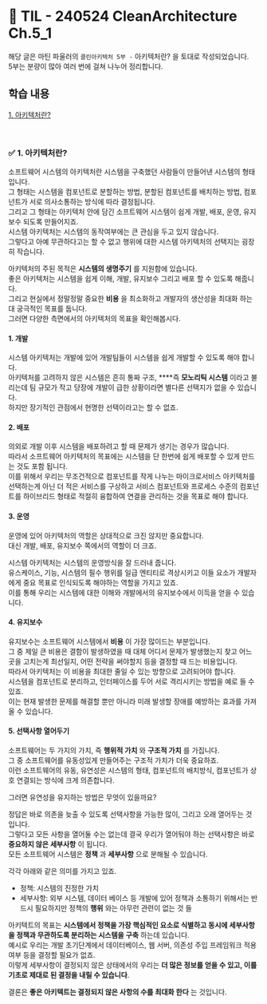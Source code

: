 # 📝 TIL - 240524 CleanArchitecture Ch.5_1

해당 글은 마틴 파울러의 `클린아키텍처 5부 -` 아키텍처란? 을 토대로 작성되었습니다.</br>
5부는 분량이 많아 여러 번에 걸쳐 나누어 정리합니다.</br>

## 학습 내용
[1. 아키텍처란?](#-1-아키텍처란)</br>

</br>

### ✅ 1. 아키텍처란?

소프트웨어 시스템의 아키텍처란 시스템을 구축했던 사람들이 만들어낸 시스템의 형태 입니다.</br>
그 형태는 시스템을 컴포넌트로 분할하는 방법, 분할된 컴포넌트를 배치하는 방법, 컴포넌트가 서로 의사소통하는 방식에 따라 결정됩니다.</br>
그리고 그 형태는 아키텍처 안에 담긴 소프트웨어 시스템이 쉽게 개발, 배포, 운영, 유지보수 되도록 만들어지죠.</br>
시스템 아키텍처는 시스템의 동작여부에는 큰 관심을 두고 있지 않습니다.</br>
그렇다고 아예 무관하다고는 할 수 없고 행위에 대한 시스템 아키텍처의 선택지는 굉장히 작습니다.</br>

아키텍처의 주된 목적은 **시스템의 생명주기** 를 지원함에 있습니다.</br>
좋은 아키텍처는 시스템을 쉽게 이해, 개발, 유지보수 그리고 배포 할 수 있도록 해줍니다.</br>그리고 현실에서 정말정말 중요한 **비용** 을 최소화하고 개발자의 생산성을 최대화 하는 대 궁극적인 목표를 둡니다.</br>
그러면 다양한 측면에서의 아키텍처의 목표을 확인해봅시다.</br>

#### 1. 개발
시스템 아키텍처는 개발에 있어 개발팀들이 시스템을 쉽게 개발할 수 있도록 해야 합니다.</br>
아키텍처를 고려하지 않은 시스템은 흔히 통짜 구조, ****즉 **모노리틱 시스템** 이라고 불리는데 팀 규모가 작고 당장에 개발이 급한 상황이라면 별다른 선택지가 없을 수 있습니다.</br>
하지만 장기적인 관점에서 현명한 선택이라고는 할 수 없죠.</br>

#### 2. 배포
의외로 개발 이후 시스템을 배포하려고 할 때 문제가 생기는 경우가 많습니다.</br>
따라서 소프트웨어 아키텍처의 목표에는 시스템을 단 한번에 쉽게 배포할 수 있게 만드는 것도 포함 됩니다.</br>
이를 위해서 우리는 무조건적으로 컴포넌트를 작게 나누는 마이크로서비스 아키텍처를 선택하는게 아닌 더 적은 서비스를 구상하고 서비스 컴포넌트와 프로세스 수준의 컴포넌트를 하이브리드 형태로 적절히 융합하여 연결을 관리하는 것을 목표로 해야 합니다.</br>

#### 3. 운영
운영에 있어 아키텍처의 역할은 상대적으로 크진 않지만 중요합니다.</br>
대신 개발, 배포, 유지보수 쪽에서의 역할이 더 크죠.</br>

시스템 아키텍처는 시스템의 운영방식을 잘 드러내 줍니다.</br>
유스케이스, 기능, 시스템의 필수 행위를 일급 엔티티로 격상시키고 이들 요소가 개발자에게 중요 목표로 인식되도록 해야하는 역할을 가지고 있죠.</br>
이를 통해 우리는 시스템에 대한 이해와 개발에서의 유지보수에서 이득을 얻을 수 있습니다.</br>

#### 4. 유지보수
유지보수는 소프트웨어 시스템에서 **비용** 이 가장 많이드는 부분입니다.</br>
그 중 제일 큰 비용은 결함이 발생하였을 때 대체 어디서 문제가 발생했는지 찾고 어느 곳을 고치는게 최선일지, 어떤 전략을 써야할지 등을 결정할 때 드는 비용입니다.</br>
따라서 아키텍처는 이 비용을 최대한 줄일 수 있는 방향으로 고려되어야 합니다.</br>
시스템을 컴포넌트로 분리하고, 인터페이스를 두어 서로 격리시키는 방법을 예로 들 수 있죠.</br>
이는 현재 발생한 문제를 해결할 뿐만 아니라 미래 발생할 장애를 예방하는 효과를 가져올 수 있습니다.</br>

#### 5. 선택사항 열어두기
소프트웨어는 두 가지의 가치, 즉 **행위적 가치** 와 **구조적 가치** 를 가집니다.</br>
그 중 소프트웨어를 유동성있게 만들어주는 구조적 가치가 더욱 중요하죠.</br>
이런 소프트웨어의 유동, 유연성은 시스템의 형태, 컴포넌트의 배치방식, 컴포넌트가 상호 연결되는 방식에 크게 의존합니다.</br>

그러면 유연성을 유지하는 방법은 무엇이 있을까요?</br>

정답은 바로 의존을 늦출 수 있도록 선택사항을 가능한 많이, 그리고 오래 열어두는 것 입니다.</br>
그렇다고 모든 사항을 열어둘 수는 없는데 결국 우리가 열어둬야 하는 선택사항은 바로 **중요하지 않은 세부사항** 이 됩니다.</br>
모든 소프트웨어 시스템은 **정책** 과 **세부사항** 으로 분해될 수 있습니다.</br>

각각 아래와 같은 의미를 가지고 있죠.</br>

- 정책: 시스템의 진정한 가치
- 세부사항: 외부 시스템, 데이터 베이스 등 개발에 있어 정책과 소통하기 위해서는 반드시 필요하지만 정책의 **행위** 와는 아무런 관련이 없는 것 들

아키텍트의 목표는 **시스템에서 정책을 가장 핵심적인 요소로 식별하고 동시에 세부사항을 정책과 무관하도록 분리하는 시스템을 구축** 하는데 있습니다.</br>
예시로 우리는 개발 초기단계에서 데이터베이스, 웹 서버, 의존성 주입 프레임워크 적용 여부 등을 결정할 필요가 없죠.</br>
이렇게 세부사항이 결정되지 않은 상태에서의 우리는 **더 많은 정보를 얻을 수 있고, 이를 기초로 제대로 된 결정을 내릴 수 있습니다**.</br>

결론은 **좋은 아키텍트는 결정되지 않은 사항의 수를 최대화 한다** 는 것입니다.</br>

</br>
